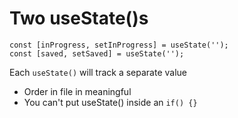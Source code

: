 # Two useState()s

```
const [inProgress, setInProgress] = useState('');
const [saved, setSaved] = useState('');
```


Each `useState()` will track a separate value
- Order in file in meaningful
- You can't put useState() inside an `if() {}`


